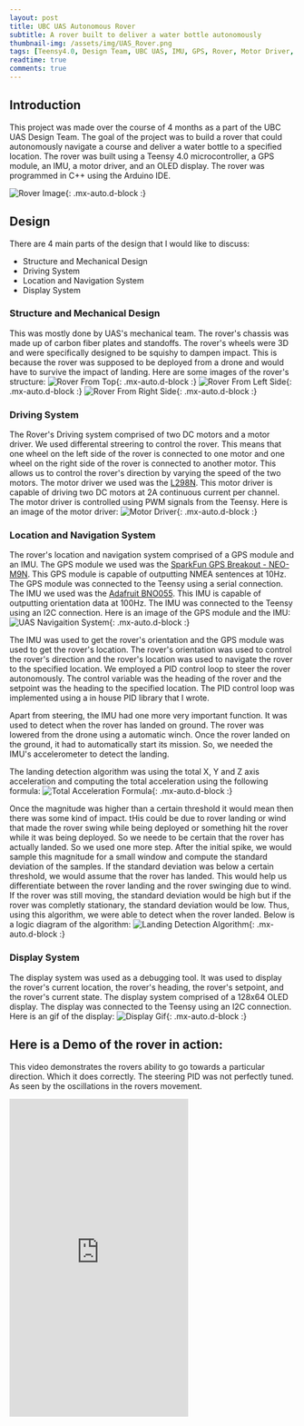 ```yaml
---
layout: post
title: UBC UAS Autonomous Rover
subtitle: A rover built to deliver a water bottle autonomously
thumbnail-img: /assets/img/UAS_Rover.png
tags: [Teensy4.0, Design Team, UBC UAS, IMU, GPS, Rover, Motor Driver, OLED Display]
readtime: true
comments: true
---
```


## Introduction
This project was made over the course of 4 months as a part of the UBC UAS Design Team. The goal of the project was to build a rover that could autonomously navigate a course and deliver a water bottle to a specified location. The rover was built using a Teensy 4.0 microcontroller, a GPS module, an IMU, a motor driver, and an OLED display. The rover was programmed in C++ using the Arduino IDE. 

![Rover Image](https://nischay2312.github.io/assets/img/UAS_Rover.png){: .mx-auto.d-block :}

## Design
There are 4 main parts of the design that I would like to discuss: 
- Structure and Mechanical Design
- Driving System
- Location and Navigation System
- Display System 

### Structure and Mechanical Design
This was mostly done by UAS's mechanical team. The rover's chassis was made up of carbon fiber plates and standoffs. The rover's wheels were 3D and were specifically designed to be squishy to dampen impact. This is because the rover was supposed to be deployed from a drone and would have to survive the impact of landing. Here are some images of the rover's structure:
![Rover From Top](https://nischay2312.github.io/assets/img/UAS_Rover_top.jpg){: .mx-auto.d-block :}
![Rover From Left Side](https://nischay2312.github.io/assets/img/UAS_Rover_Side.jpg){: .mx-auto.d-block :}
![Rover From Right Side](https://nischay2312.github.io/assets/img/UAS_Rover_Side2.jpg){: .mx-auto.d-block :}

### Driving System
The Rover's Driving system comprised of two DC motors and a motor driver. We used differental streering to control the rover. This means that one wheel on the left side of the rover is connected to one motor and one wheel on the right side of the rover is connected to another motor. This allows us to control the rover's direction by varying the speed of the two motors. The motor driver we used was the [L298N](https://a.co/d/82dlywe). This motor driver is capable of driving two DC motors at 2A continuous current per channel. The motor driver is controlled using PWM signals from the Teensy. Here is an image of the motor driver:
![Motor Driver](https://nischay2312.github.io/assets/img/UAS_Rover_L298N_Module.jpg){: .mx-auto.d-block :}

### Location and Navigation System
The rover's location and navigation system comprised of a GPS module and an IMU. The GPS module we used was the [SparkFun GPS Breakout - NEO-M9N](https://www.sparkfun.com/products/15712). This GPS module is capable of outputting NMEA sentences at 10Hz. The GPS module was connected to the Teensy using a serial connection. The IMU we used was the [Adafruit BNO055](https://www.adafruit.com/product/2472). This IMU is capable of outputting orientation data at 100Hz. The IMU was connected to the Teensy using an I2C connection. Here is an image of the GPS module and the IMU:
![UAS Navigaition System](https://nischay2312.github.io/assets/img/UAS_Rover_Nav.png){: .mx-auto.d-block :}

The IMU was used to get the rover's orientation and the GPS module was used to get the rover's location. The rover's orientation was used to control the rover's direction and the rover's location was used to navigate the rover to the specified location. We employed a PID control loop to steer the rover autonomously. The control variable was the heading of the rover and the setpoint was the heading to the specified location. The PID control loop was implemented using a in house PID library that I wrote. 

Apart from steering, the IMU had one more very important function. It was used to detect when the rover has landed on ground. The rover was lowered from the drone using a automatic winch. Once the rover landed on the ground, it had to automatically start its mission. So, we needed the IMU's accelerometer to detect the landing. 

The landing detection algorithm was using the total X, Y and Z axis acceleration and computing the total acceleration using the following formula:
![Total Acceleration Formula](https://nischay2312.github.io/assets/img/UAS_rover_Eqn.png){: .mx-auto.d-block :}

Once the magnitude was higher than a certain threshold it would mean then there was some kind of impact. tHis could be due to rover landing or wind that made the rover swing while being deployed or something hit the rover while it was being deployed. So we neede to be certain that the rover has actually landed. So we used one more step. 
After the initial spike, we would sample this magnitude for a small window and compute the standard deviation of the samples. If the standard deviation was below a certain threshold, we would assume that the rover has landed. This would help us differentiate between the rover landing and the rover swinging due to wind. If the rover was still moving, the standard deviation would be high but if the rover was completly stationary, the standard deviation would be low. Thus, using this algorithm, we were able to detect when the rover landed. Below is a logic diagram of the algorithm:
![Landing Detection Algorithm](https://nischay2312.github.io/assets/img/UAs_Rover_Logic.png){: .mx-auto.d-block :}

### Display System
The display system was used as a debugging tool. It was used to display the rover's current location, the rover's heading, the rover's setpoint, and the rover's current state. The display system comprised of a 128x64 OLED display. The display was connected to the Teensy using an I2C connection. Here is an gif of the display:
![Display Gif](https://nischay2312.github.io/assets/img/UAS_Rover_Display.gif){: .mx-auto.d-block :}

## Here is a Demo of the rover in action:
This video demonstrates the rovers ability to go towards a particular direction. Which it does correctly. The steering PID was not perfectly tuned. As seen by the oscillations in the rovers movement.
<iframe width="315" height="560" src="https://youtube.com/embed/h0XAOdwjpuU" title="YouTube video player" frameborder="0" allow="accelerometer; clipboard-write; encrypted-media; gyroscope; picture-in-picture; web-share" allowfullscreen></iframe>